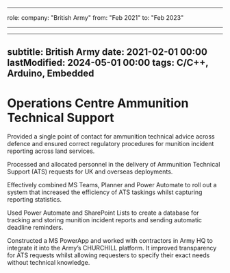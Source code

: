 ___
role: 
company: "British Army"
from: "Feb 2021"
to: "Feb 2023"
___
---
subtitle: British Army
date: 2021-02-01 00:00
lastModified: 2024-05-01 00:00 
tags: C/C++, Arduino, Embedded
---

# Operations Centre Ammunition Technical Support

Provided a single point of contact for ammunition technical advice across defence and ensured correct regulatory procedures for munition incident reporting across land services.

Processed and allocated personnel in the delivery of Ammunition Technical Support (ATS) requests for UK and overseas deployments.

Effectively combined MS Teams, Planner and Power Automate to roll out a system that increased the efficiency of ATS taskings whilst capturing reporting statistics.

Used Power Automate and SharePoint Lists to create a database for tracking and storing munition incident reports and sending automatic deadline reminders.

Constructed a MS PowerApp and worked with contractors in Army HQ to integrate it into the Army’s CHURCHILL platform. It improved transparency for ATS requests whilst allowing requesters to specify their exact needs without technical knowledge.
